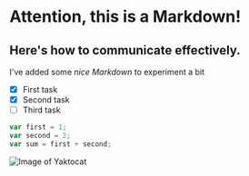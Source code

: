 # Attention, this is a Markdown!
## Here's how to communicate effectively.

I've added some *nice* _Markdown_ to experiment a bit

- [x] First task
- [x] Second task
- [ ] Third task

```javascript
var first = 1;
var second = 2;
var sum = first + second;
```


![Image of Yaktocat](https://octodex.github.com/images/yaktocat.png)
